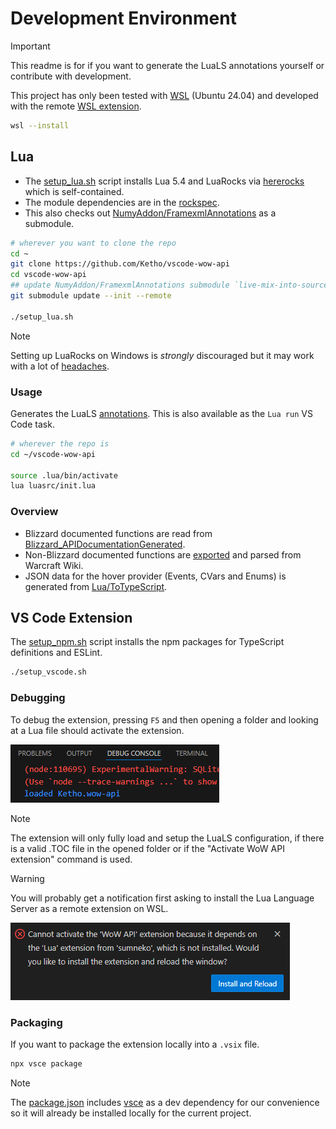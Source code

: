 # Development Environment
> [!IMPORTANT]  
> This readme is for if you want to generate the LuaLS annotations yourself or contribute with development.

This project has only been tested with [WSL](https://code.visualstudio.com/docs/remote/wsl) (Ubuntu 24.04) and developed with the remote [WSL extension](https://marketplace.visualstudio.com/items?itemName=ms-vscode-remote.remote-wsl).
```sh
wsl --install
```

## Lua
- The [setup_lua.sh](setup_lua.sh) script installs Lua 5.4 and LuaRocks via [hererocks](https://github.com/luarocks/hererocks) which is self-contained.
- The module dependencies are in the [rockspec](https://github.com/Ketho/vscode-wow-api/blob/master/vscode-wow-api-scm-0.rockspec).
- This also checks out [NumyAddon/FramexmlAnnotations](https://github.com/NumyAddon/FramexmlAnnotations) as a submodule.
```sh
# wherever you want to clone the repo
cd ~
git clone https://github.com/Ketho/vscode-wow-api
cd vscode-wow-api
## update NumyAddon/FramexmlAnnotations submodule `live-mix-into-source` branch
git submodule update --init --remote

./setup_lua.sh
```

> [!NOTE]  
> Setting up LuaRocks on Windows is *strongly* discouraged but it may work with a lot of [headaches](https://ketho.github.io/2024/07/04/luarocks-on-windows/).

### Usage
Generates the LuaLS [annotations](Annotations). This is also available as the `Lua run` VS Code task.
```sh
# wherever the repo is
cd ~/vscode-wow-api

source .lua/bin/activate
lua luasrc/init.lua
```

### Overview
- Blizzard documented functions are read from [Blizzard_APIDocumentationGenerated](https://github.com/Gethe/wow-ui-source/tree/live/Interface/AddOns/Blizzard_APIDocumentationGenerated).
- Non-Blizzard documented functions are [exported](https://warcraft.wiki.gg/wiki/Special:Export) and parsed from Warcraft Wiki.
- JSON data for the hover provider (Events, CVars and Enums) is generated from [Lua/ToTypeScript](luasrc/ToTypeScript).

## VS Code Extension
The [setup_npm.sh](setup_npm.sh) script installs the npm packages for TypeScript definitions and ESLint.
```sh
./setup_vscode.sh
```

### Debugging
To debug the extension, pressing `F5` and then opening a folder and looking at a Lua file should activate the extension.

![](img/setup/debugging_loaded.png)

> [!NOTE]  
> The extension will only fully load and setup the LuaLS configuration, if there is a valid .TOC file in the opened folder or if the "Activate WoW API extension" command is used.

> [!WARNING]
> You will probably get a notification first asking to install the Lua Language Server as a remote extension on WSL.

![](img/setup/install_remote_luals.png)

### Packaging
If you want to package the extension locally into a `.vsix` file.
```sh
npx vsce package
```
> [!NOTE]  
> The [package.json](package.json) includes [vsce](https://code.visualstudio.com/api/working-with-extensions/publishing-extension) as a dev dependency for our convenience so it will already be installed locally for the current project.
